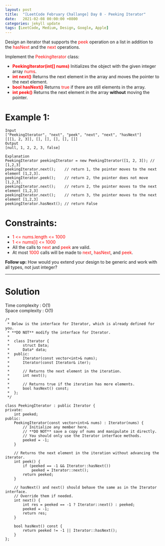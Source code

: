 ```yaml
---
layout: post
title:  "[LeetCode February Challange] Day 8 - Peeking Iterator"
date:   2021-02-08 00:00:00 +0800
categories: jekyll update
tags: [LeetCode, Medium, Design, Google, Apple]
---
```

Design an iterator that supports the <font color="red">peek</font> operation on a list in addition to the <font color="red">hasNext</font> and the <font color="red">next</font> operations.

Implement the <font color="red">PeekingIterator</font> class:

- **<font color="red">PeekingIterator(int[] nums)</font>** Initializes the object with the given integer array <font color="red">nums</font>.
- **<font color="red">int next()</font>** Returns the next element in the array and moves the pointer to the next element.
- **<font color="red">bool hasNext()</font>** Returns <font color="red">true</font> if there are still elements in the array.
- **<font color="red">int peek()</font>** Returns the next element in the array **without** moving the pointer.

# Example 1:

	Input
	["PeekingIterator", "next", "peek", "next", "next", "hasNext"]
	[[[1, 2, 3]], [], [], [], [], []]
	Output
	[null, 1, 2, 2, 3, false]

	Explanation
	PeekingIterator peekingIterator = new PeekingIterator([1, 2, 3]); // [1,2,3]
	peekingIterator.next();    // return 1, the pointer moves to the next element [1,2,3].
	peekingIterator.peek();    // return 2, the pointer does not move [1,2,3].
	peekingIterator.next();    // return 2, the pointer moves to the next element [1,2,3]
	peekingIterator.next();    // return 3, the pointer moves to the next element [1,2,3]
	peekingIterator.hasNext(); // return False

# Constraints:

- <font color="red">1 <= nums.length <= 1000</font>
- <font color="red">1 <= nums[i] <= 1000</font>
- All the calls to <font color="red">next</font> and <font color="red">peek</font> are valid.
- At most <font color="red">1000</font> calls will be made to <font color="red">next</font>, <font color="red">hasNext</font>, and <font color="red">peek</font>.

**Follow up:** How would you extend your design to be generic and work with all types, not just integer?

______________________  

# Solution  

Time complexity : O(1)  
Space complexity : O(1)  

	/*
	 * Below is the interface for Iterator, which is already defined for you.
	 * **DO NOT** modify the interface for Iterator.
	 *
	 *  class Iterator {
	 *      struct Data;
	 *      Data* data;
	 *  public:
	 *      Iterator(const vector<int>& nums);
	 *      Iterator(const Iterator& iter);
	 *
	 *      // Returns the next element in the iteration.
	 *      int next();
	 *
	 *      // Returns true if the iteration has more elements.
	 *      bool hasNext() const;
	 *  };
	 */

	class PeekingIterator : public Iterator {
	private:
	    int peeked;
	public:
	    PeekingIterator(const vector<int>& nums) : Iterator(nums) {
	        // Initialize any member here.
	        // **DO NOT** save a copy of nums and manipulate it directly.
	        // You should only use the Iterator interface methods.
	        peeked = -1;
	    }
	    
	    // Returns the next element in the iteration without advancing the iterator.
	    int peek() {
	        if (peeked == -1 && Iterator::hasNext())
	            peeked = Iterator::next();
	        return peeked;
	    }
	    
	    // hasNext() and next() should behave the same as in the Iterator interface.
	    // Override them if needed.
	    int next() {
	        int res = peeked == -1 ? Iterator::next() : peeked;
	        peeked = -1;
	        return res;
	    }
	    
	    bool hasNext() const {
	        return peeked != -1 || Iterator::hasNext();
	    }
	};